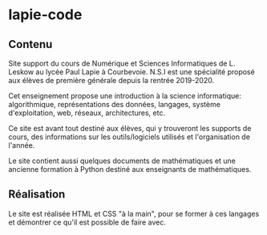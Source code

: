 # lapie-code

## Contenu
Site support du cours de Numérique et Sciences Informatiques de L. Leskow au lycée Paul Lapie à Courbevoie.
N.S.I est une spécialité proposé aux élèves de première générale depuis la rentrée 2019-2020.

Cet enseignement propose une introduction à la science informatique:
algorithmique, représentations des données, langages, système d'exploitation, web, réseaux, architectures, etc.

Ce site est avant tout destiné aux élèves,
qui y trouveront les supports de cours, des informations sur les outils/logiciels utilisés
et l'organisation de l'année.

Le site contient aussi quelques documents de mathématiques et une ancienne formation
à Python destiné aux enseignants de mathématiques.

## Réalisation

Le site est réalisée HTML et CSS "à la main", pour se former à ces langages
et démontrer ce qu'il est possible de faire avec.
